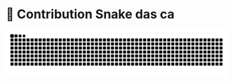 # 🐍 Contribution Snake das ca

![Snake animation](https://raw.githubusercontent.com/Kartikmhatre/Kartikmhatre/output/snake.svg)
